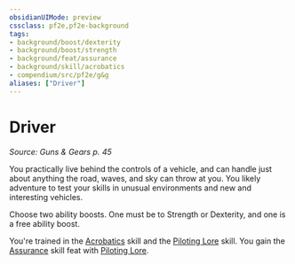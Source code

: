 ```yaml
---
obsidianUIMode: preview
cssclass: pf2e,pf2e-background
tags:
- background/boost/dexterity
- background/boost/strength
- background/feat/assurance
- background/skill/acrobatics
- compendium/src/pf2e/g&g
aliases: ["Driver"]
---
```

# Driver
*Source: Guns & Gears p. 45*  

You practically live behind the controls of a vehicle, and can handle just about anything the road, waves, and sky can throw at you. You likely adventure to test your skills in unusual environments and new and interesting vehicles.

Choose two ability boosts. One must be to Strength or Dexterity, and one is a free ability boost.

You're trained in the [Acrobatics](/compendium/skills.md#Acrobatics) skill and the [Piloting Lore](/compendium/skills.md#Lore) skill. You gain the [Assurance](/compendium/feats/assurance.md) skill feat with [Piloting Lore](/compendium/skills.md#Lore).